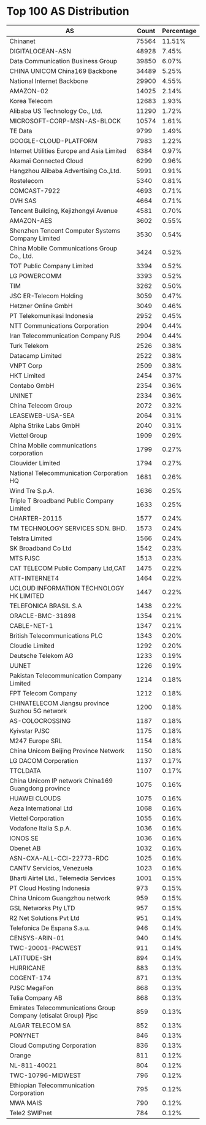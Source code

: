 # Top 100 AS Distribution
| AS | Count | Percentage |
|----|----|----|
| Chinanet | 75564 | 11.51% |
| DIGITALOCEAN-ASN | 48928 | 7.45% |
| Data Communication Business Group | 39850 | 6.07% |
| CHINA UNICOM China169 Backbone | 34489 | 5.25% |
| National Internet Backbone | 29900 | 4.55% |
| AMAZON-02 | 14025 | 2.14% |
| Korea Telecom | 12683 | 1.93% |
| Alibaba US Technology Co., Ltd. | 11290 | 1.72% |
| MICROSOFT-CORP-MSN-AS-BLOCK | 10574 | 1.61% |
| TE Data | 9799 | 1.49% |
| GOOGLE-CLOUD-PLATFORM | 7983 | 1.22% |
| Internet Utilities Europe and Asia Limited | 6384 | 0.97% |
| Akamai Connected Cloud | 6299 | 0.96% |
| Hangzhou Alibaba Advertising Co.,Ltd. | 5991 | 0.91% |
| Rostelecom | 5340 | 0.81% |
| COMCAST-7922 | 4693 | 0.71% |
| OVH SAS | 4664 | 0.71% |
| Tencent Building, Kejizhongyi Avenue | 4581 | 0.70% |
| AMAZON-AES | 3602 | 0.55% |
| Shenzhen Tencent Computer Systems Company Limited | 3530 | 0.54% |
| China Mobile Communications Group Co., Ltd. | 3424 | 0.52% |
| TOT Public Company Limited | 3394 | 0.52% |
| LG POWERCOMM | 3393 | 0.52% |
| TIM | 3262 | 0.50% |
| JSC ER-Telecom Holding | 3059 | 0.47% |
| Hetzner Online GmbH | 3049 | 0.46% |
| PT Telekomunikasi Indonesia | 2952 | 0.45% |
| NTT Communications Corporation | 2904 | 0.44% |
| Iran Telecommunication Company PJS | 2904 | 0.44% |
| Turk Telekom | 2526 | 0.38% |
| Datacamp Limited | 2522 | 0.38% |
| VNPT Corp | 2509 | 0.38% |
| HKT Limited | 2454 | 0.37% |
| Contabo GmbH | 2354 | 0.36% |
| UNINET | 2334 | 0.36% |
| China Telecom Group | 2072 | 0.32% |
| LEASEWEB-USA-SEA | 2064 | 0.31% |
| Alpha Strike Labs GmbH | 2040 | 0.31% |
| Viettel Group | 1909 | 0.29% |
| China Mobile communications corporation | 1799 | 0.27% |
| Clouvider Limited | 1794 | 0.27% |
| National Telecommunication Corporation HQ | 1681 | 0.26% |
| Wind Tre S.p.A. | 1636 | 0.25% |
| Triple T Broadband Public Company Limited | 1633 | 0.25% |
| CHARTER-20115 | 1577 | 0.24% |
| TM TECHNOLOGY SERVICES SDN. BHD. | 1573 | 0.24% |
| Telstra Limited | 1566 | 0.24% |
| SK Broadband Co Ltd | 1542 | 0.23% |
| MTS PJSC | 1513 | 0.23% |
| CAT TELECOM Public Company Ltd,CAT | 1475 | 0.22% |
| ATT-INTERNET4 | 1464 | 0.22% |
| UCLOUD INFORMATION TECHNOLOGY HK LIMITED | 1447 | 0.22% |
| TELEFONICA BRASIL S.A | 1438 | 0.22% |
| ORACLE-BMC-31898 | 1354 | 0.21% |
| CABLE-NET-1 | 1347 | 0.21% |
| British Telecommunications PLC | 1343 | 0.20% |
| Cloudie Limited | 1292 | 0.20% |
| Deutsche Telekom AG | 1233 | 0.19% |
| UUNET | 1226 | 0.19% |
| Pakistan Telecommunication Company Limited | 1214 | 0.18% |
| FPT Telecom Company | 1212 | 0.18% |
| CHINATELECOM Jiangsu province Suzhou 5G network | 1200 | 0.18% |
| AS-COLOCROSSING | 1187 | 0.18% |
| Kyivstar PJSC | 1175 | 0.18% |
| M247 Europe SRL | 1154 | 0.18% |
| China Unicom Beijing Province Network | 1150 | 0.18% |
| LG DACOM Corporation | 1137 | 0.17% |
| TTCLDATA | 1107 | 0.17% |
| China Unicom IP network China169 Guangdong province | 1075 | 0.16% |
| HUAWEI CLOUDS | 1075 | 0.16% |
| Aeza International Ltd | 1068 | 0.16% |
| Viettel Corporation | 1055 | 0.16% |
| Vodafone Italia S.p.A. | 1036 | 0.16% |
| IONOS SE | 1036 | 0.16% |
| Obenet AB | 1032 | 0.16% |
| ASN-CXA-ALL-CCI-22773-RDC | 1025 | 0.16% |
| CANTV Servicios, Venezuela | 1023 | 0.16% |
| Bharti Airtel Ltd., Telemedia Services | 1001 | 0.15% |
| PT Cloud Hosting Indonesia | 973 | 0.15% |
| China Unicom Guangzhou network | 959 | 0.15% |
| GSL Networks Pty LTD | 957 | 0.15% |
| R2 Net Solutions Pvt Ltd | 951 | 0.14% |
| Telefonica De Espana S.a.u. | 946 | 0.14% |
| CENSYS-ARIN-01 | 940 | 0.14% |
| TWC-20001-PACWEST | 911 | 0.14% |
| LATITUDE-SH | 894 | 0.14% |
| HURRICANE | 883 | 0.13% |
| COGENT-174 | 871 | 0.13% |
| PJSC MegaFon | 868 | 0.13% |
| Telia Company AB | 868 | 0.13% |
| Emirates Telecommunications Group Company (etisalat Group) Pjsc | 859 | 0.13% |
| ALGAR TELECOM SA | 852 | 0.13% |
| PONYNET | 846 | 0.13% |
| Cloud Computing Corporation | 836 | 0.13% |
| Orange | 811 | 0.12% |
| NL-811-40021 | 804 | 0.12% |
| TWC-10796-MIDWEST | 796 | 0.12% |
| Ethiopian Telecommunication Corporation | 795 | 0.12% |
| MWA MAIS | 790 | 0.12% |
| Tele2 SWIPnet | 784 | 0.12% |
